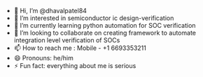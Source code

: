 - 👋 Hi, I’m @dhavalpatel84
- 👀 I’m interested in semiconductor ic design-verification
- 🌱 I’m currently learning python automation for SOC verification
- 💞️ I’m looking to collaborate on creating framework to automate integration level verification of SOCs 
- 📫 How to reach me : Mobile - +1 6693353211
- 😄 Pronouns: he/him
- ⚡ Fun fact: everything about me is serious

<!---
dhavalpatel84/dhavalpatel84 is a ✨ special ✨ repository because its `README.md` (this file) appears on your GitHub profile.
You can click the Preview link to take a look at your changes.
--->
